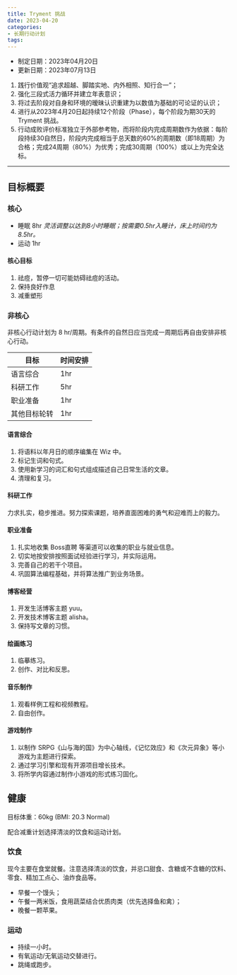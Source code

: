 ```yaml
---
title: Tryment 挑战
date: 2023-04-20
categories:
- 长期行动计划
tags:
---
```


- 制定日期：2023年04月20日
- 更新日期：2023年07月13日

1. 践行价值观“追求超越、脚踏实地、内外相照、知行合一”；
2. 强化三段式活力循环并建立年表意识；
3. 将过去阶段对自身和环境的暧昧认识重建为以数值为基础的可论证的认识；
4. 进行从2023年4月20日起持续12个阶段（Phase），每个阶段为期30天的 Tryment 挑战。
5. 行动成败评价标准独立于外部参考物，而将阶段内完成周期数作为依据：每阶段持续30自然日，阶段内完成相当于总天数的60%的周期数（即18周期）为合格；完成24周期（80%）为优秀；完成30周期（100%）或以上为完全达标。

---

## 目标概要

### 核心

- 睡眠 8hr *灵活调整以达到8小时睡眠；按需要0.5hr入睡计，床上时间约为 8.5hr。*
- 运动 1hr

#### 核心目标

1. 祛痘，暂停一切可能妨碍祛痘的活动。
2. 保持良好作息
3. 减重塑形

### 非核心

非核心行动计划为 8 hr/周期。有条件的自然日应当完成一周期后再自由安排非核心行动。

| 目标 | 时间安排 |
| --- | --- |
| 语言综合 | 1hr |
| 科研工作 | 5hr |
| 职业准备 | 1hr |
| 其他目标轮转 | 1hr |

#### 语言综合

1. 将语料以年月日的顺序编集在 Wiz 中。
2. 标记生词和句式。
3. 使用新学习的词汇和句式组成描述自己日常生活的文章。
4. 清理和复习。

#### 科研工作

力求扎实，稳步推进。努力探索课题，培养直面困难的勇气和迎难而上的毅力。

#### 职业准备

1. 扎实地收集 Boss直聘 等渠道可以收集的职业与就业信息。
2. 切实地按安排按照面试经验进行学习，并实际运用。
3. 完善自己的若干个项目。
4. 巩固算法编程基础，并将算法推广到业务场景。

#### 博客经营

1. 开发生活博客主题 yuu。
2. 开发技术博客主题 alisha。
3. 保持写文章的习惯。

#### 绘画练习

1. 临摹练习。
2. 创作、对比和反思。

#### 音乐制作

1. 观看样例工程和视频教程。
2. 自由创作。

#### 游戏制作

1. 以制作 SRPG《山与海的国》为中心轴线，《记忆效应》和《次元异象》等小游戏为主题进行探索。
2. 通过学习引擎和现有开源项目增长技术。
3. 将所学内容通过制作小游戏的形式练习固化。

## 健康

目标体重：60kg (BMI: 20.3 Normal)

配合减重计划选择清淡的饮食和运动计划。

### 饮食

现今主要在食堂就餐。注意选择清淡的饮食，并忌口甜食、含糖或不含糖的饮料、零食、精加工点心、油炸食品等。

- 早餐一个馒头；
- 午餐一两米饭，食用蔬菜结合优质肉类（优先选择鱼和禽）；
- 晚餐一颗苹果。

### 运动

- 持续一小时。
- 有氧运动/无氧运动交替进行。
- 跳绳或跑步。

